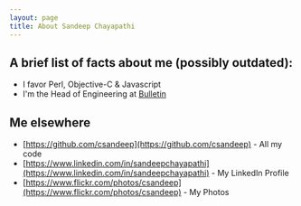 ```yaml
---
layout: page
title: About Sandeep Chayapathi
---
```


## A brief list of facts about me (possibly outdated):
* I favor Perl, Objective-C & Javascript
* I'm the Head of Engineering at [Bulletin](https://bulletin.co)

## Me elsewhere
* [https://github.com/csandeep](https://github.com/csandeep) - All my code
* [https://www.linkedin.com/in/sandeepchayapathi](https://www.linkedin.com/in/sandeepchayapathi) - My LinkedIn Profile
* [https://www.flickr.com/photos/csandeep](https://www.flickr.com/photos/csandeep) - My Photos
